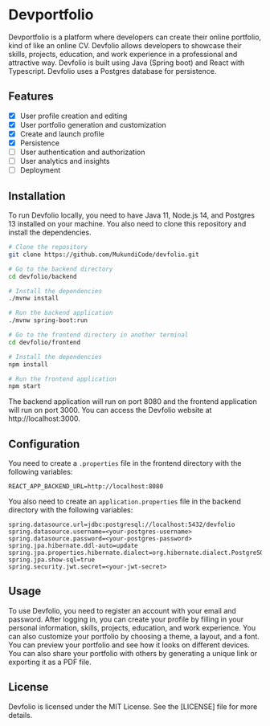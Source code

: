 # Devportfolio

Devportfolio is a platform where developers can create their online portfolio, kind of like an online CV. Devfolio allows developers to showcase their skills, projects, education, and work experience in a professional and attractive way. Devfolio is built using Java (Spring boot) and React with Typescript. Devfolio uses a Postgres database for persistence.

## Features

- [x] User profile creation and editing
- [x] User portfolio generation and customization
- [X] Create and launch profile
- [X] Persistence
- [ ] User authentication and authorization
- [ ] User analytics and insights
- [ ] Deployment

## Installation

To run Devfolio locally, you need to have Java 11, Node.js 14, and Postgres 13 installed on your machine. You also need to clone this repository and install the dependencies.

```bash
# Clone the repository
git clone https://github.com/MukundiCode/devfolio.git

# Go to the backend directory
cd devfolio/backend

# Install the dependencies
./mvnw install

# Run the backend application
./mvnw spring-boot:run

# Go to the frontend directory in another terminal
cd devfolio/frontend

# Install the dependencies
npm install

# Run the frontend application
npm start
```

The backend application will run on port 8080 and the frontend application will run on port 3000. You can access the Devfolio website at http://localhost:3000.

## Configuration

You need to create a `.properties` file in the frontend directory with the following variables:

```
REACT_APP_BACKEND_URL=http://localhost:8080
```

You also need to create an `application.properties` file in the backend directory with the following variables:

```
spring.datasource.url=jdbc:postgresql://localhost:5432/devfolio
spring.datasource.username=<your-postgres-username>
spring.datasource.password=<your-postgres-password>
spring.jpa.hibernate.ddl-auto=update
spring.jpa.properties.hibernate.dialect=org.hibernate.dialect.PostgreSQLDialect
spring.jpa.show-sql=true
spring.security.jwt.secret=<your-jwt-secret>
```

## Usage

To use Devfolio, you need to register an account with your email and password. After logging in, you can create your profile by filling in your personal information, skills, projects, education, and work experience. You can also customize your portfolio by choosing a theme, a layout, and a font. You can preview your portfolio and see how it looks on different devices. You can also share your portfolio with others by generating a unique link or exporting it as a PDF file.

## License

Devfolio is licensed under the MIT License. See the [LICENSE] file for more details.
```
